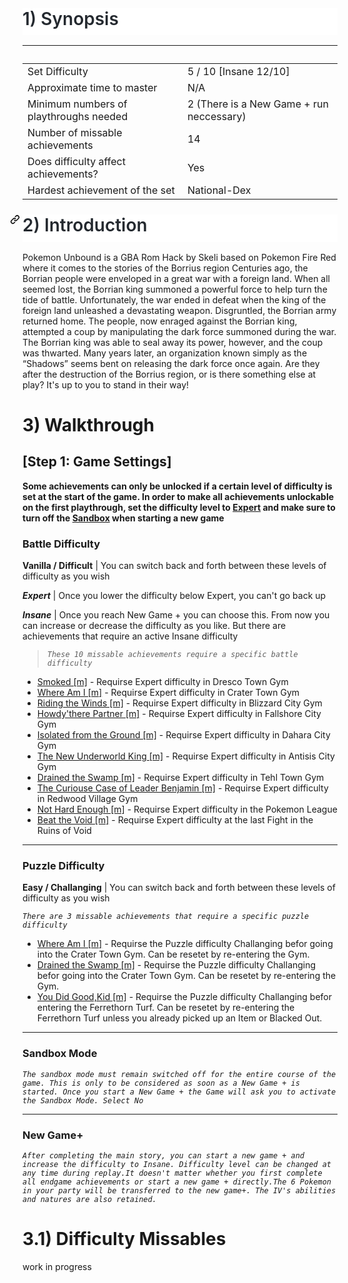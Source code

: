 <html>
<body>
<!--StartFragment--><h1 style="box-sizing: border-box; font-size: 2em; margin: 24px 0px 16px; font-weight: var(--base-text-weight-semibold, 600); line-height: 1.25; padding-bottom: 0.3em; border-bottom: 1px solid var(--color-border-muted); color: rgb(36, 41, 47); font-family: -apple-system, BlinkMacSystemFont, &quot;Segoe UI&quot;, &quot;Noto Sans&quot;, Helvetica, Arial, sans-serif, &quot;Apple Color Emoji&quot;, &quot;Segoe UI Emoji&quot;; font-style: normal; font-variant-ligatures: normal; font-variant-caps: normal; letter-spacing: normal; orphans: 2; text-align: start; text-indent: 0px; text-transform: none; white-space: normal; widows: 2; word-spacing: 0px; -webkit-text-stroke-width: 0px; background-color: rgb(255, 255, 255); text-decoration-thickness: initial; text-decoration-style: initial; text-decoration-color: initial;">1) Synopsis</h1>

  |  
-- | --
Set Difficulty | 5 / 10 [Insane 12/10]
Approximate time to master | N/A
Minimum numbers of playthroughs needed | 2 (There is a New Game + run neccessary)
Number of missable achievements | 14
Does difficulty affect achievements? | Yes
Hardest achievement of the set | National-Dex

<h1 style="box-sizing: border-box; font-size: 2em; margin: 24px 0px 16px; font-weight: var(--base-text-weight-semibold, 600); line-height: 1.25; padding-bottom: 0.3em; border-bottom: 1px solid var(--color-border-muted); color: rgb(36, 41, 47); font-family: -apple-system, BlinkMacSystemFont, &quot;Segoe UI&quot;, &quot;Noto Sans&quot;, Helvetica, Arial, sans-serif, &quot;Apple Color Emoji&quot;, &quot;Segoe UI Emoji&quot;; font-style: normal; font-variant-ligatures: normal; font-variant-caps: normal; letter-spacing: normal; orphans: 2; text-align: start; text-indent: 0px; text-transform: none; white-space: normal; widows: 2; word-spacing: 0px; -webkit-text-stroke-width: 0px; background-color: rgb(255, 255, 255); text-decoration-thickness: initial; text-decoration-style: initial; text-decoration-color: initial;"><a id="user-content-2-introduction" class="anchor" aria-hidden="true" href="https://github.com/RetroAchievements/guides/wiki/Achievement-Guide-template#2-introduction" style="box-sizing: border-box; background-color: transparent; color: var(--color-accent-fg); text-decoration: none; float: left; padding-right: 4px; margin-left: -20px; line-height: 1;"><svg class="octicon octicon-link" viewBox="0 0 16 16" version="1.1" width="16" height="16" aria-hidden="true"><path fill-rule="evenodd" d="M7.775 3.275a.75.75 0 001.06 1.06l1.25-1.25a2 2 0 112.83 2.83l-2.5 2.5a2 2 0 01-2.83 0 .75.75 0 00-1.06 1.06 3.5 3.5 0 004.95 0l2.5-2.5a3.5 3.5 0 00-4.95-4.95l-1.25 1.25zm-4.69 9.64a2 2 0 010-2.83l2.5-2.5a2 2 0 012.83 0 .75.75 0 001.06-1.06 3.5 3.5 0 00-4.95 0l-2.5 2.5a3.5 3.5 0 004.95 4.95l1.25-1.25a.75.75 0 00-1.06-1.06l-1.25 1.25a2 2 0 01-2.83 0z"></path></svg></a>2) Introduction</h1><!--EndFragment-->
</body>
</html>

Pokemon Unbound is a GBA Rom Hack by Skeli based on Pokemon Fire Red where it comes to the stories of the Borrius region
Centuries ago, the Borrian people were enveloped in a great war with a foreign land. When all seemed lost, the Borrian king summoned a powerful force to help turn the tide of battle. Unfortunately, the war ended in defeat when the king of the foreign land unleashed a devastating weapon. Disgruntled, the Borrian army returned home.
The people, now enraged against the Borrian king, attempted a coup by manipulating the dark force summoned during the war. The Borrian king was able to seal away its power, however, and the coup was thwarted.
Many years later, an organization known simply as the “Shadows” seems bent on releasing the dark force once again. Are they after the destruction of the Borrius region, or is there something else at play? It's up to you to stand in their way!

# 3) Walkthrough 

## [Step 1: Game Settings]

**Some achievements can only be unlocked if a certain level of difficulty is set at the start of the game. In order to make all achievements unlockable on the first playthrough, set the difficulty level to [Expert](https://github.com/RetroAchievements/guides/wiki/Pokemon-Unbound-Hack/_edit#battle-difficulty) and make sure to turn off the [Sandbox](https://github.com/RetroAchievements/guides/wiki/Pokemon-Unbound-Hack#sandbox-mode) when starting a new game**

### __Battle Difficulty__

**Vanilla / Difficult** | You can switch back and forth between these levels of difficulty as you wish


_**Expert**_     | Once you lower the difficulty below Expert, you can't go back up

_**Insane**_     | Once you reach New Game + you can choose this. From now you can increase or decrease the difficulty as you like. But there are achievements that require an active Insane difficulty

> _`These 10 missable achievements require a specific battle difficulty`_
* [Smoked [m]](https://retroachievements.org/achievement/270033) - Requirse Expert difficulty in Dresco Town Gym
* [Where Am I [m]](https://retroachievements.org/achievement/270036) - Requirse Expert difficulty in Crater Town Gym
* [Riding the Winds [m]](https://retroachievements.org/achievement/270602) - Requirse Expert difficulty in Blizzard City Gym
* [Howdy'there Partner [m]](https://retroachievements.org/achievement/270995) - Requirse Expert difficulty in Fallshore City Gym
* [Isolated from the Ground [m]](https://retroachievements.org/achievement/270996) - Requirse Expert difficulty in Dahara City Gym
* [The New Underworld King [m]](https://retroachievements.org/achievement/270997) - Requirse Expert difficulty in Antisis City Gym
* [Drained the Swamp [m]](https://retroachievements.org/achievement/270998) - Requirse Expert difficulty in Tehl Town Gym
* [The Curiouse Case of Leader Benjamin [m]](https://retroachievements.org/achievement/270999) - Requirse Expert difficulty in Redwood Village Gym
* [Not Hard Enough [m]](https://retroachievements.org/achievement/282344) - Requirse Expert difficulty in the Pokemon League
* [Beat the Void [m]](https://retroachievements.org/achievement/282481) - Requirse Expert difficulty at the last Fight in the Ruins of Void
***
### __Puzzle Difficulty__

__Easy / Challanging__  | You can switch back and forth between these levels of difficulty as you wish

_`There are 3 missable achievements that require a specific puzzle difficulty`_ 
* [Where Am I [m]](https://retroachievements.org/achievement/270036) - Requirse the Puzzle difficulty Challanging befor going into the Crater Town Gym. Can be resetet by re-entering the Gym.
* [Drained the Swamp [m]](https://retroachievements.org/achievement/270998) - Requirse the Puzzle difficulty Challanging befor going into the Crater Town Gym. Can be resetet by re-entering the Gym.
* [You Did Good,Kid [m]](https://retroachievements.org/achievement/282672) - Requirse the Puzzle difficulty Challanging befor entering the Ferrethorn Turf. Can be resetet by re-entering the Ferrethorn Turf unless you already picked up an Item or Blacked Out.
***
### __Sandbox Mode__
_`The sandbox mode must remain switched off for the entire course of the game. This is only to be considered as soon as a New Game + is started. Once you start a New Game + the Game will ask you to activate the Sandbox Mode. Select No`_
***
### __New Game+__
_`After completing the main story, you can start a new game + and increase the difficulty to Insane. Difficulty level can be changed at any time during replay.It doesn't matter whether you first complete all endgame achievements or start a new game + directly.The 6 Pokemon in your party will be transferred to the new game+. The IV's abilities and natures are also retained.`_
# 3.1) Difficulty Missables

work in progress